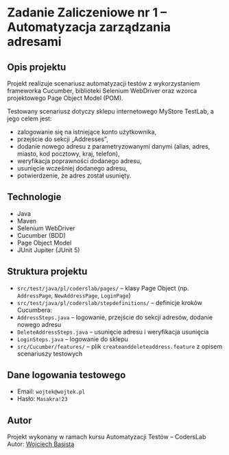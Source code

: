 # Zadanie Zaliczeniowe nr 1 – Automatyzacja zarządzania adresami

## Opis projektu

Projekt realizuje scenariusz automatyzacji testów z wykorzystaniem frameworka Cucumber, biblioteki Selenium WebDriver oraz wzorca projektowego Page Object Model (POM).

Testowany scenariusz dotyczy sklepu internetowego MyStore TestLab, a jego celem jest:

- zalogowanie się na istniejące konto użytkownika,
- przejście do sekcji „Addresses”,
- dodanie nowego adresu z parametryzowanymi danymi (alias, adres, miasto, kod pocztowy, kraj, telefon),
- weryfikacja poprawności dodanego adresu,
- usunięcie wcześniej dodanego adresu,
- potwierdzenie, że adres został usunięty.

## Technologie

- Java
- Maven
- Selenium WebDriver
- Cucumber (BDD)
- Page Object Model
- JUnit Jupiter (JUnit 5)

## Struktura projektu

- `src/test/java/pl/coderslab/pages/` – klasy Page Object (np. `AddressPage`, `NewAddressPage`, `LoginPage`)
- `src/test/java/pl/coderslab/stepdefinitions/` – definicje kroków Cucumbera:
- `AddressSteps.java` – logowanie, przejście do sekcji adresów, dodanie nowego adresu
- `DeleteAddressSteps.java` – usunięcie adresu i weryfikacja usunięcia
- `LoginSteps.java` – logowanie do sklepu
- `src/Cucumber/features/` – plik `createanddeleteaddress.feature` z opisem scenariuszy testowych

## Dane logowania testowego

- Email: `wojtek@wojtek.pl`
- Hasło: `Masakra!23`


## Autor

Projekt wykonany w ramach kursu Automatyzacji Testów – CodersLab  
Autor: [Wojciech Basista](https://github.com/Wojciech1337/ZadaniaZaliczeniowe01.git)
